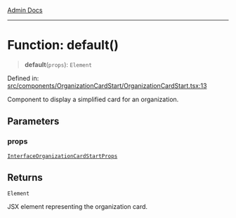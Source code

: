 [Admin Docs](/)

***

# Function: default()

> **default**(`props`): `Element`

Defined in: [src/components/OrganizationCardStart/OrganizationCardStart.tsx:13](https://github.com/PalisadoesFoundation/talawa-admin/blob/main/src/components/OrganizationCardStart/OrganizationCardStart.tsx#L13)

Component to display a simplified card for an organization.

## Parameters

### props

[`InterfaceOrganizationCardStartProps`](../../../../types/Organization/interface/interfaces/InterfaceOrganizationCardStartProps.md)

## Returns

`Element`

JSX element representing the organization card.
